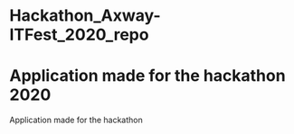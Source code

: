 # Hackathon_Axway-ITFest_2020_repo

Application made for the hackathon 2020
=======
Application made for the hackathon

